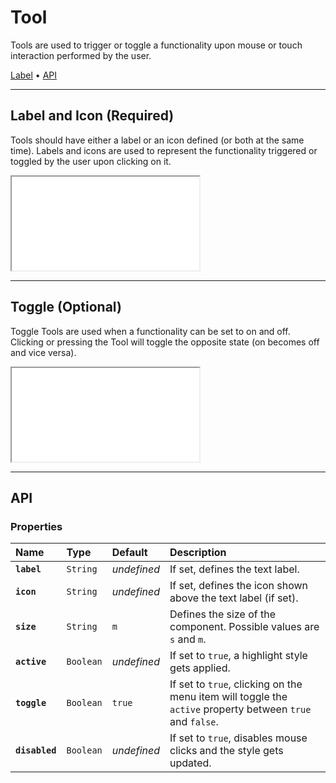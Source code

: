 # Tool

Tools are used to trigger or toggle a functionality upon mouse or touch interaction performed by the user.

[Label](components/tool#label) • [API](components/tool#api)

---

## Label and Icon (Required)

Tools should have either a label or an icon defined (or both at the same time). Labels and icons are used to represent the functionality triggered or toggled by the user upon clicking on it.

<iframe src="./assets/docs/components/tool/label-and-icon.html"></iframe>

---

## Toggle (Optional)

Toggle Tools are used when a functionality can be set to on and off. Clicking or pressing the Tool will toggle the opposite state (on becomes off and vice versa).

<iframe src="./assets/docs/components/tool/toggle.html"></iframe>

---

## API

### Properties

| Name | Type | Default | Description |
| :-- | :-- | :-- | :-- |
| **`label`** | `String` | _undefined_ | If set, defines the text label. |
| **`icon`** | `String` | _undefined_ | If set, defines the icon shown above the text label (if set). |
| **`size`** | `String` | `m` | Defines the size of the component. Possible values are `s` and `m`. |
| **`active`** | `Boolean` | _undefined_ | If set to `true`, a highlight style gets applied. |
| **`toggle`** | `Boolean` | `true` | If set to `true`, clicking on the menu item will toggle the `active` property between `true` and `false`. |
| **`disabled`** | `Boolean` | _undefined_ | If set to `true`, disables mouse clicks and the style gets updated. |